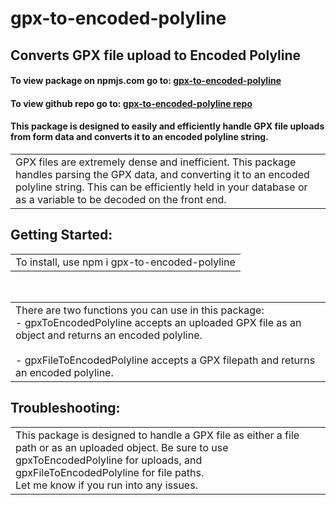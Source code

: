 # gpx-to-encoded-polyline

## Converts GPX file upload to Encoded Polyline

#### To view package on npmjs.com go to: [gpx-to-encoded-polyline](https://www.npmjs.com/package/gpx-to-encoded-polyline)

#### To view github repo go to: [gpx-to-encoded-polyline repo](https://github.com/Patgoral/gpxToEncodedPolyline)


#### This package is designed to easily and efficiently handle GPX file uploads from form data and converts it to an encoded polyline string.

<table>
<tr>
<td>
GPX files are extremely dense and inefficient.  This package handles parsing the GPX data, and converting it to an encoded polyline string.  This can be efficiently held in your database or as a variable to be decoded on the front end.  
</td>
</tr>
</table>

## Getting Started:

<table>
<tr>
<td>
  To install, use npm i gpx-to-encoded-polyline
</td>
</tr>
</table>
<br>
<table>
<tr>
<td>
There are two functions you can use in this package:
<br>
- gpxToEncodedPolyline accepts an uploaded GPX file as an object and returns an encoded polyline.
<br><br>
- gpxFileToEncodedPolyline accepts a GPX filepath and returns an encoded polyline.
</td>
</tr>
</table>

## Troubleshooting:

<table>
<tr>
<td>
This package is designed to handle a GPX file as either a file path or as an uploaded object.  Be sure to use gpxToEncodedPolyline for uploads, and gpxFileToEncodedPolyline for file paths.
<br>
Let me know if you run into any issues.
</td>
</tr>
</table>

